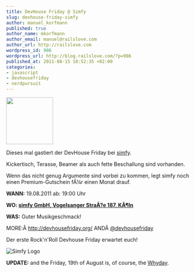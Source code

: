 ```yaml
--- 
title: DevHouse Friday @ Simfy
slug: devhouse-friday-simfy
author: manuel_korfmann
published: true
author_name: mkorfmann
author_email: manuel@railslove.com
author_url: http://railslove.com
wordpress_id: 986
wordpress_url: http://blog.railslove.com/?p=986
published_at: 2011-08-15 18:52:35 +02:00
categories: 
- javascript
- devhousefriday
- nerdpursuit
---
```

<div>

<a href="http://blog.railslove.com/wp-content/uploads/2011/03/DevHouse-Friday-Logo.jpeg"><img title="DevHouse Friday Logo" src="http://blog.railslove.com/wp-content/uploads/2011/03/DevHouse-Friday-Logo.jpeg" alt="" width="126" height="126" /></a>

<p>
Dieses mal gastiert der DevHouse Friday bei <a href="http://www.simfy.de" target="_blank">simfy</a>.

Kickertisch, Terasse, Beamer als auch fette Beschallung sind vorhanden.

Wenn das nicht genug Argumente sind vorbei zu kommen, legt simfy noch einen Premium-Gutschein f&Atilde;&frac14;r einen Monat drauf.
</p>

<p>
<strong>WANN:</strong> 19.08.2011 ab: 19:00 Uhr
</p>

<p>
<strong>WO: <a href="http://maps.google.de/maps/place?q=Simfy,+Vogelsanger+Str.,+187&hl=de&cid=4487133234066811329" target="_blank"> simfy GmbH, Vogelsanger Stra&Atilde;?e 187, K&Atilde;&para;ln</a></strong>
</p>

<p>
<strong>WAS:</strong> Guter Musikgeschmack!
</p>

<p>
MORE:&Acirc;&nbsp;<a href="http://devhousefriday.org/">http://devhousefriday.org/</a> AND&Acirc;&nbsp;<a href="http://twitter.com/devhousefriday">@devhousefriday</a>
</p>

<p>Der erste Rock'n'Roll Devhouse Friday erwartet euch!</p>

<img src="http://corporate.simfy.com/fileadmin/tmpl/images/logo_simfy_11.gif" alt="Simfy Logo"></img>
</div>

<strong>UPDATE:</strong> and the Friday, 19th of August is, of course, the <a href="http://whyday.org/">Whyday</a>.
